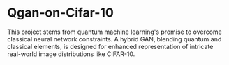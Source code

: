 # Qgan-on-Cifar-10
 This project stems from quantum machine learning's promise to overcome classical neural network constraints. A hybrid GAN, blending quantum and classical elements, is designed for enhanced representation of intricate real-world image distributions like CIFAR-10.
